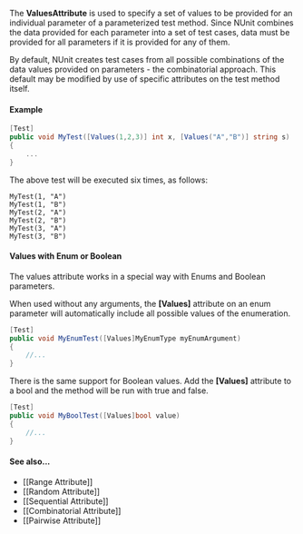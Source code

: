 The <b>ValuesAttribute</b> is used to specify a set of values to be provided
for an individual parameter of a parameterized test method. Since
NUnit combines the data provided for each parameter into a set of
test cases, data must be provided for all parameters if it is
provided for any of them.

By default, NUnit creates test cases from all possible combinations
of the data values provided on parameters - the combinatorial approach.
This default may be modified by use of specific attributes on the
test method itself.

#### Example

```C#
[Test]
public void MyTest([Values(1,2,3)] int x, [Values("A","B")] string s)
{
    ...
}
```

The above test will be executed six times, as follows:

```
MyTest(1, "A")
MyTest(1, "B")
MyTest(2, "A")
MyTest(2, "B")
MyTest(3, "A")
MyTest(3, "B")
```

#### Values with Enum or Boolean

The values attribute works in a special way with Enums and Boolean parameters.

When used without any arguments, the <b>[Values]</b> attribute on an enum parameter 
will automatically include all possible values of the enumeration.

```C#
[Test]
public void MyEnumTest([Values]MyEnumType myEnumArgument)
{
    //...
}
```

There is the same support for Boolean values. Add the <b>[Values]</b> attribute to a bool
and the method will be run with true and false.

```C#
[Test]
public void MyBoolTest([Values]bool value)
{
    //...
}
```

#### See also...
 * [[Range Attribute]]
 * [[Random Attribute]]
 * [[Sequential Attribute]]
 * [[Combinatorial Attribute]]
 * [[Pairwise Attribute]]
